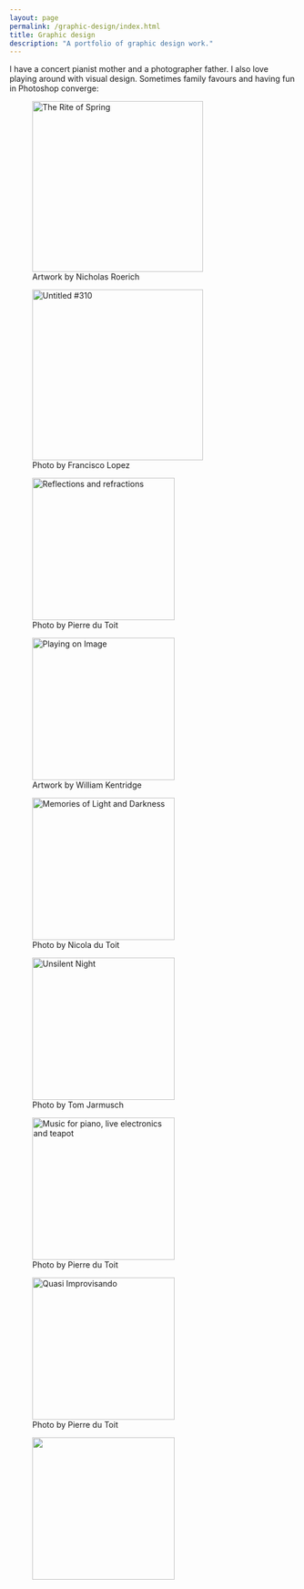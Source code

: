 ```yaml
---
layout: page
permalink: /graphic-design/index.html
title: Graphic design
description: "A portfolio of graphic design work."
---
```


I have a concert pianist mother and a photographer father. I also love playing around with visual design. Sometimes family favours and having fun in Photoshop converge:

<div class="row">
<div class="col-md-6 image">
<figure>
	<a href="{{ site.url }}/images/RiteOfSpring.jpg" data-lightbox="graphicdesign" title="The Rite of Spring"><img src="{{ site.url }}/images/RiteOfSpring.jpg" width ="300" alt="The Rite of Spring"></a><figcaption>Artwork by Nicholas Roerich</figcaption></figure>
</div>

<div class="col-md-6 image">
<figure><a href="{{ site.url }}/images/Untitled310.jpg" data-lightbox="graphicdesign" title="Untitled #310"><img src="{{ site.url }}/images/Untitled310.jpg" width="300" alt="Untitled #310"></a><figcaption>Photo by Francisco Lopez</figcaption></figure>
</div>
</div>

<div class="row">
<div class="col-md-6 image">
<figure><a href="{{ site.url }}/images/Exhibition.jpg" data-lightbox="graphicdesign" title="reflections/refractions"><img src="{{ site.url }}/images/Exhibition.jpg" title="Photo by Pierre du Toit" alt="Reflections and refractions" width="250"></a><figcaption>Photo by Pierre du Toit</figcaption></figure>
</div>

<div class="col-md-6 image">
<figure><a href="{{ site.url }}/images/Kentridge.jpg" data-lightbox="graphicdesign" title="Playing on Image"><img src="{{ site.url }}/images/Kentridge.jpg" width="250" alt="Playing on Image"></a><figcaption>Artwork by William Kentridge</figcaption></figure>
</div>
</div>

<div class="row">
<div class="col-md-6 image">
<figure><a href="{{ site.url }}/images/Memories.jpg" data-lightbox="graphicdesign" title="Memories of Light and Darkness"><img src="{{ site.url }}/images/Memories.jpg" width="250" alt="Memories of Light and Darkness"></a> <figcaption>Photo by Nicola du Toit</figcaption>
</figure>
</div>

<div class="col-md-6 image">
<figure><a href="{{ site.url }}/images/UnsilentNight.jpg" data-lightbox="graphicdesign" title="Unsilent Night"><img src="{{ site.url }}/images/UnsilentNight.jpg" width="250" alt="Unsilent Night"></a><figcaption>Photo by Tom Jarmusch</figcaption></figure>
</div>
</div>


<div class="row">
<div class="col-md-6 image">
<figure><a href="{{ site.url }}/images/MusicForTeapot.jpg" data-lightbox="graphicdesign" title="Music for piano, live electronics and teapot"><img src="{{ site.url }}/images/MusicForTeapot.jpg" width="250" alt="Music for piano, live electronics and teapot"></a><figcaption>Photo by Pierre du Toit</figcaption></figure>
</div>

<div class="col-md-6 image">
<figure>
	<a href="{{ site.url }}/images/JIMF.jpg" data-lightbox="graphicdesign" title="quasi improvisando"><img src="{{ site.url }}/images/JIMF.jpg" width="250" alt="Quasi Improvisando"></a>
	<figcaption>Photo by Pierre du Toit</figcaption></figure>
</div>

</div>

<div class="row">
<div class="col-md-6 image">
<figure>
<a href="{{ site.url }}/images/Soundmindlab.jpg" data-lightbox="graphicdesign" title="soundmindlab"><img src="{{ site.url }}/images/Soundmindlab.jpg" width="250"></a></figure>
</div>	
</div>
